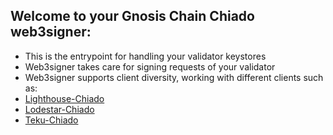 ## Welcome to your Gnosis Chain Chiado web3signer:

- This is the entrypoint for handling your validator keystores
- Web3signer takes care for signing requests of your validator
- Web3signer supports client diversity, working with different clients such as: 
-   [Lighthouse-Chiado](http://my.dappnode/#/installer/lighthouse-chiado.dnp.dappnode.eth)
-   [Lodestar-Chiado](http://my.dappnode/#/installer/lodestar-chiado.dnp.dappnode.eth)
-   [Teku-Chiado](http://my.dappnode/#/installer/teku-chiado.dnp.dappnode.eth)
